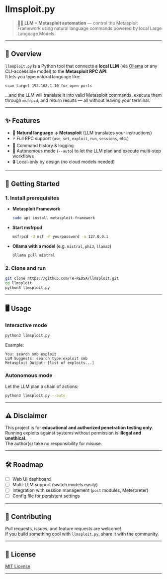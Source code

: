# llmsploit.py

> 🧠💥 **LLM + Metasploit automation** — control the Metasploit Framework using natural language commands powered by local Large Language Models.

---

## 📖 Overview

`llmsploit.py` is a Python tool that connects a **local LLM** (via [Ollama](https://ollama.ai) or any CLI-accessible model) to the **Metasploit RPC API**.  
It lets you type natural language like:

```
scan target 192.168.1.10 for open ports
```

…and the LLM will translate it into valid Metasploit commands, execute them through `msfrpcd`, and return results — all without leaving your terminal.

---

## ✨ Features

- 🔗 **Natural language → Metasploit** (LLM translates your instructions)  
- ⚡ Full RPC support (`use`, `set`, `exploit`, `run`, `sessions`, etc.)  
- 📝 Command history & logging  
- 🤖 Autonomous mode (`--auto`) to let the LLM plan and execute multi-step workflows  
- 🔒 Local-only by design (no cloud models needed)

---

## 🚀 Getting Started

### 1. Install prerequisites

- **Metasploit Framework**  
  ```bash
  sudo apt install metasploit-framework
  ```
- **Start msfrpcd**  
  ```bash
  msfrpcd -U msf -P yourpassword -a 127.0.0.1
  ```
- **Ollama with a model** (e.g. `mistral`, `phi3`, `llama3`)  
  ```bash
  ollama pull mistral
  ```

### 2. Clone and run

```bash
git clone https://github.com/Te-REDSA/llmsploit.git
cd llmsploit
python3 llmsploit.py
```

---

## 🖥️ Usage

### Interactive mode

```bash
python3 llmsploit.py
```

Example:

```
You: search smb exploit
LLM Suggests: search type:exploit smb
Metasploit Output: [list of exploits...]
```

### Autonomous mode

Let the LLM plan a chain of actions:

```bash
python3 llmsploit.py --auto
```

---

## ⚠️ Disclaimer

This project is for **educational and authorized penetration testing only**.  
Running exploits against systems without permission is **illegal and unethical**.  
The author(s) take no responsibility for misuse.

---

## 🛠 Roadmap

- [ ] Web UI dashboard  
- [ ] Multi-LLM support (switch models easily)  
- [ ] Integration with session management (`post` modules, Meterpreter)  
- [ ] Config file for persistent settings  

---

## 🤝 Contributing

Pull requests, issues, and feature requests are welcome!  
If you build something cool with `llmsploit.py`, share it with the community.

---

## 📜 License

[MIT License](LICENSE)

---
